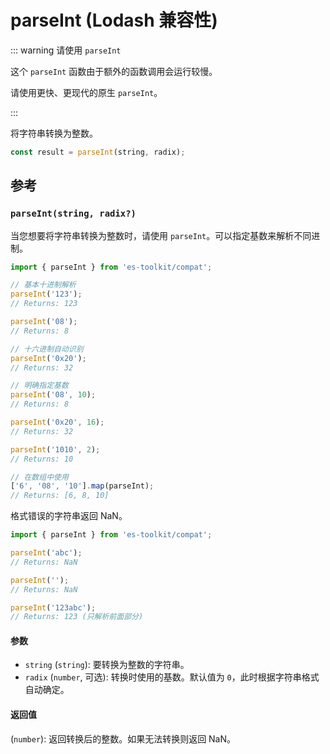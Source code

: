 # parseInt (Lodash 兼容性)

::: warning 请使用 `parseInt`

这个 `parseInt` 函数由于额外的函数调用会运行较慢。

请使用更快、更现代的原生 `parseInt`。

:::

将字符串转换为整数。

```typescript
const result = parseInt(string, radix);
```

## 参考

### `parseInt(string, radix?)`

当您想要将字符串转换为整数时，请使用 `parseInt`。可以指定基数来解析不同进制。

```typescript
import { parseInt } from 'es-toolkit/compat';

// 基本十进制解析
parseInt('123');
// Returns: 123

parseInt('08');
// Returns: 8

// 十六进制自动识别
parseInt('0x20');
// Returns: 32

// 明确指定基数
parseInt('08', 10);
// Returns: 8

parseInt('0x20', 16);
// Returns: 32

parseInt('1010', 2);
// Returns: 10

// 在数组中使用
['6', '08', '10'].map(parseInt);
// Returns: [6, 8, 10]
```

格式错误的字符串返回 NaN。

```typescript
import { parseInt } from 'es-toolkit/compat';

parseInt('abc');
// Returns: NaN

parseInt('');
// Returns: NaN

parseInt('123abc');
// Returns: 123 (只解析前面部分)
```

#### 参数

- `string` (`string`): 要转换为整数的字符串。
- `radix` (`number`, 可选): 转换时使用的基数。默认值为 `0`，此时根据字符串格式自动确定。

#### 返回值

(`number`): 返回转换后的整数。如果无法转换则返回 NaN。
